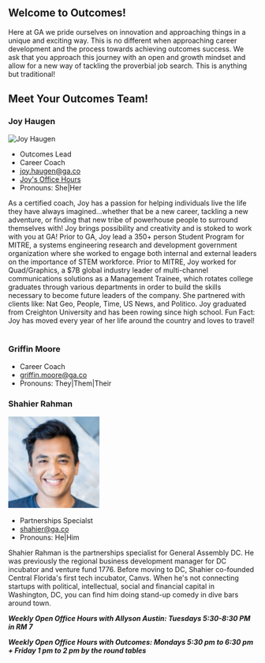 ## Welcome to Outcomes! 

Here at GA we pride ourselves on innovation and approaching things in a unique and exciting way. This is no different when approaching career development and the process towards achieving outcomes success. We ask that you approach this journey with an open and growth mindset and allow for a new way of tackling the proverbial job search. This is anything but traditional!

## Meet Your Outcomes Team!

### Joy Haugen
![Joy Haugen](/assets/joyhaugen.png)
- Outcomes Lead
- Career Coach
- [joy.haugen@ga.co](mailto:joy.haugen)
- [Joy's Office Hours](https://calendar.google.com/calendar/selfsched?sstoken=UUhjY1U5MFVhS1YzfGRlZmF1bHR8YzI3Yzc5YjBjMzBkYTBhZTY1MDFlY2U1ZjQwZWNmYmI)
- Pronouns: She|Her

As a certified coach, Joy has a passion for helping individuals live the life they have always imagined...whether that be a new career, tackling a new adventure, or finding that new tribe of powerhouse people to surround themselves with! Joy brings possibility and creativity and is stoked to work with you at GA! Prior to GA, Joy lead a 350+ person Student Program for MITRE, a systems engineering research and development government organization where she worked to engage both internal and external leaders on the importance of STEM workforce. Prior to MITRE, Joy worked for Quad/Graphics, a $7B global industry leader of multi-channel communications solutions as a Management Trainee, which rotates college graduates through various departments in order to build the skills necessary to become future leaders of the company. She partnered with clients like: Nat Geo, People, Time, US News, and Politico. Joy graduated from Creighton University and has been rowing since high school. Fun Fact: Joy has moved every year of her life around the country and loves to travel!  

### Griffin Moore
- Career Coach
- [griffin.moore@ga.co](mailto:griffin.moore@ga.co)
- Pronouns: They|Them|Their

### Shahier Rahman 
![Shahier Rahman](/assets/headshot%20(2).jpg)
- Partnerships Specialst 
- [shahier@ga.co](mailto:shahier@ga.co)
- Pronouns: He|Him

Shahier Rahman is the partnerships specialist for General Assembly DC. He was previously the regional business development manager for DC incubator and venture fund 1776. Before moving to DC, Shahier co-founded Central Florida's first tech incubator, Canvs. When he's not connecting startups with political, intellectual, social and financial capital in Washington, DC, you can find him doing stand-up comedy in dive bars around town.


**_Weekly Open Office Hours with Allyson Austin: Tuesdays 5:30-8:30 PM  in RM 7_**

**_Weekly Open Office Hours with Outcomes: Mondays 5:30 pm to 6:30 pm + Friday 1 pm to 2 pm by the round tables_**
